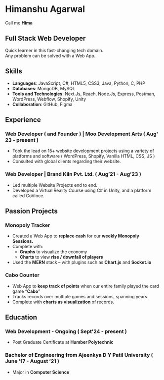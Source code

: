# Himanshu Agarwal

Call me **Hima**

## Full Stack Web Developer

Quick learner in this fast-changing tech domain.  
Any problem can be solved with a Web App.

## Skills

- **Languages**: JavaScript, C#, HTML5, CSS3, Java, Python, C, PHP
- **Databases**: MongoDB, MySQL
- **Tools and Technologies**: Next.Js, Reach, Node.Js, Express, Postman, WordPress, Webflow, Shopify, Unity
- **Collaboration**: GitHub, Figma

## Experience

### **Web Developer** ( and Founder ) | **Moo Development Arts** ( Aug' 23 - present )

- Took the lead on 15+ website development projects using a variety of platforms and software ( WordPress, Shopify, Vanilla HTML, CSS, JS )
- Consulted with global clients regarding their website.

### **Web Developer** | **Brand Kiln Pvt. Ltd.** ( Aug’21 - Aug’23 )

- Led multiple Website Projects end to end.
- Developed a Virtual Reality Course using C# in Unity, and a platform called CoVince.

## Passion Projects

### Monopoly Tracker

- Created a Web App to **replace cash** for our **weekly Monopoly Sessions.**
- Complete with:
    - **Graphs** to visualize the economy
    - **Charts** to view **rise / downfall of players**
- Used the **MERN** stack – with plugins such as **Chart.js** and **Socket.io**

### Cabo Counter

- Web App to **keep track of points** when our entire family played the card game “**Cabo**”
- Tracks records over multiple games and sessions, spanning years.
- Complete with **charts as visualization** of records.

## Education

### Web Development - Ongoing ( Sept'24 - present )

- Post Graduate Certificate at **Humber Polytechnic**

### Bachelor of Engineering from Ajeenkya D Y Patil University ( June ’17 - August ’21 )

- Major in **Computer Science**
